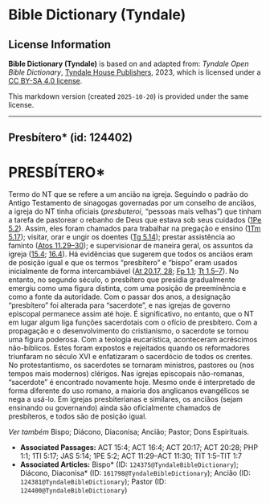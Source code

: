 # Bible Dictionary (Tyndale)

## License Information

**Bible Dictionary (Tyndale)** is based on and adapted from: _Tyndale Open Bible Dictionary_, [Tyndale House Publishers](https://tyndaleopenresources.com/), 2023, which is licensed under a [CC BY-SA 4.0 license](https://creativecommons.org/licenses/by-sa/4.0/legalcode.en).

This markdown version (created `2025-10-20`) is provided under the same license.



--------------------------------

## Presbítero* (id: 124402)

PRESBÍTERO\*
============

Termo do NT que se refere a um ancião na igreja. Seguindo o padrão do Antigo Testamento de sinagogas governadas por um conselho de anciãos, a igreja do NT tinha oficiais (*presbuteroi*, “pessoas mais velhas”) que tinham a tarefa de pastorear o rebanho de Deus que estava sob seus cuidados ([1Pe 5\.2](https://ref.ly/1Pet5:2)). Assim, eles foram chamados para trabalhar na pregação e ensino ([1Tm 5\.17](https://ref.ly/1Tim5:17)); visitar, orar e ungir os doentes ([Tg 5\.14](https://ref.ly/Jas5:14)); prestar assistência ao faminto ([Atos 11\.29–30](https://ref.ly/Acts11:29-Acts11:30)); e supervisionar de maneira geral, os assuntos da igreja ([15\.4](https://ref.ly/Acts15:4); [16\.4](https://ref.ly/Acts16:4)). Há evidências que sugerem que todos os anciãos eram de posição igual e que os termos “presbítero” e “bispo” eram usados inicialmente de forma intercambiável ([At 20\.17, 28](https://ref.ly/Acts20:17); [Fp 1\.1](https://ref.ly/Phil1:1); [Tt 1\.5–7](https://ref.ly/Titus1:5-Titus1:7)). No entanto, no segundo século, o presbítero que presidia gradualmente emergiu como uma figura distinta, com uma posição de preeminência e como a fonte da autoridade. Com o passar dos anos, a designação “presbítero” foi alterada para “sacerdote”, e nas igrejas de governo episcopal permanece assim até hoje. É significativo, no entanto, que o NT em lugar algum liga funções sacerdotais com o ofício de presbítero. Com a propagação e o desenvolvimento do cristianismo, o sacerdote se tornou uma figura poderosa. Com a teologia eucarística, aconteceram acréscimos não\-bíblicos. Estes foram expostos e rejeitados quando os reformadores triunfaram no século XVI e enfatizaram o sacerdócio de todos os crentes. No protestantismo, os sacerdotes se tornaram ministros, pastores ou (nos tempos mais modernos) clérigos. Nas igrejas episcopais não\-romanas, “sacerdote” é encontrado novamente hoje. Mesmo onde é interpretado de forma diferente do uso romano, a maioria dos anglicanos evangélicos se nega a usá\-lo. Em igrejas presbiterianas e similares, os anciãos (sejam ensinando ou governando) ainda são oficialmente chamados de presbíteros, e todos são de posição igual.

*Ver também* Bispo; Diácono, Diaconisa; Ancião; Pastor; Dons Espirituais.

* **Associated Passages:** ACT 15:4; ACT 16:4; ACT 20:17; ACT 20:28; PHP 1:1; 1TI 5:17; JAS 5:14; 1PE 5:2; ACT 11:29–ACT 11:30; TIT 1:5–TIT 1:7
* **Associated Articles:** Bispo* (ID: `124375@TyndaleBibleDictionary`); Diácono, Diaconisa* (ID: `161798@TyndaleBibleDictionary`); Ancião (ID: `124381@TyndaleBibleDictionary`); Pastor (ID: `124400@TyndaleBibleDictionary`)

